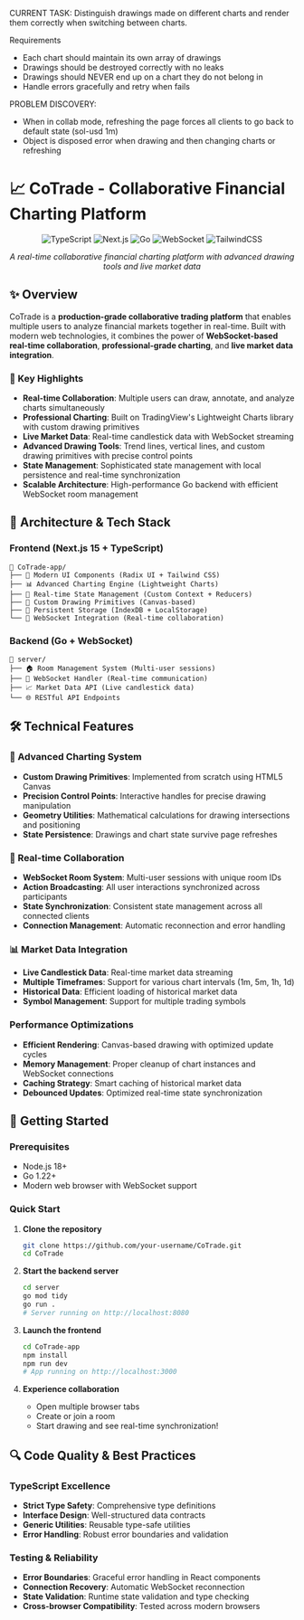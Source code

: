 CURRENT TASK:
Distinguish drawings made on different charts and render them correctly when switching between charts.

Requirements
- Each chart should maintain its own array of drawings
- Drawings should be destroyed correctly with no leaks
- Drawings should NEVER end up on a chart they do not belong in
- Handle errors gracefully and retry when fails


PROBLEM DISCOVERY:
- When in collab mode, refreshing the page forces all clients to go back to default state (sol-usd 1m)
- Object is disposed error when drawing and then changing charts or refreshing


# 📈 CoTrade - Collaborative Financial Charting Platform

<div align="center">

![TypeScript](https://img.shields.io/badge/TypeScript-007ACC?style=for-the-badge&logo=typescript&logoColor=white)
![Next.js](https://img.shields.io/badge/Next.js-000000?style=for-the-badge&logo=nextdotjs&logoColor=white)
![Go](https://img.shields.io/badge/Go-00ADD8?style=for-the-badge&logo=go&logoColor=white)
![WebSocket](https://img.shields.io/badge/WebSocket-010101?style=for-the-badge&logo=socket.io&logoColor=white)
![TailwindCSS](https://img.shields.io/badge/Tailwind_CSS-38B2AC?style=for-the-badge&logo=tailwind-css&logoColor=white)

*A real-time collaborative financial charting platform with advanced drawing tools and live market data*

</div>

## ✨ Overview

CoTrade is a **production-grade collaborative trading platform** that enables multiple users to analyze financial markets together in real-time. Built with modern web technologies, it combines the power of **WebSocket-based real-time collaboration**, **professional-grade charting**, and **live market data integration**.

### 🎯 Key Highlights
- **Real-time Collaboration**: Multiple users can draw, annotate, and analyze charts simultaneously
- **Professional Charting**: Built on TradingView's Lightweight Charts library with custom drawing primitives
- **Live Market Data**: Real-time candlestick data with WebSocket streaming
- **Advanced Drawing Tools**: Trend lines, vertical lines, and custom drawing primitives with precise control points
- **State Management**: Sophisticated state management with local persistence and real-time synchronization
- **Scalable Architecture**: High-performance Go backend with efficient WebSocket room management

## 🚀 Architecture & Tech Stack

### Frontend (Next.js 15 + TypeScript)
```
📁 CoTrade-app/
├── 🎨 Modern UI Components (Radix UI + Tailwind CSS)
├── 📊 Advanced Charting Engine (Lightweight Charts)
├── 🔄 Real-time State Management (Custom Context + Reducers)
├── 🎯 Custom Drawing Primitives (Canvas-based)
├── 💾 Persistent Storage (IndexDB + LocalStorage)
└── 🔌 WebSocket Integration (Real-time collaboration)
```

### Backend (Go + WebSocket)
```
📁 server/
├── 🏠 Room Management System (Multi-user sessions)
├── 🔗 WebSocket Handler (Real-time communication)
├── 📈 Market Data API (Live candlestick data)
└── 🌐 RESTful API Endpoints
```

## 🛠️ Technical Features

### 🎨 Advanced Charting System
- **Custom Drawing Primitives**: Implemented from scratch using HTML5 Canvas
- **Precision Control Points**: Interactive handles for precise drawing manipulation  
- **Geometry Utilities**: Mathematical calculations for drawing intersections and positioning
- **State Persistence**: Drawings and chart state survive page refreshes

### 🔄 Real-time Collaboration
- **WebSocket Room System**: Multi-user sessions with unique room IDs
- **Action Broadcasting**: All user interactions synchronized across participants
- **State Synchronization**: Consistent state management across all connected clients
- **Connection Management**: Automatic reconnection and error handling

### 📊 Market Data Integration
- **Live Candlestick Data**: Real-time market data streaming
- **Multiple Timeframes**: Support for various chart intervals (1m, 5m, 1h, 1d)
- **Historical Data**: Efficient loading of historical market data
- **Symbol Management**: Support for multiple trading symbols

### Performance Optimizations
- **Efficient Rendering**: Canvas-based drawing with optimized update cycles
- **Memory Management**: Proper cleanup of chart instances and WebSocket connections
- **Caching Strategy**: Smart caching of historical market data
- **Debounced Updates**: Optimized real-time state synchronization

## 🚦 Getting Started

### Prerequisites
- Node.js 18+ 
- Go 1.22+
- Modern web browser with WebSocket support

### Quick Start

1. **Clone the repository**
   ```bash
   git clone https://github.com/your-username/CoTrade.git
   cd CoTrade
   ```

2. **Start the backend server**
   ```bash
   cd server
   go mod tidy
   go run .
   # Server running on http://localhost:8080
   ```

3. **Launch the frontend**
   ```bash
   cd CoTrade-app
   npm install
   npm run dev
   # App running on http://localhost:3000
   ```

4. **Experience collaboration**
   - Open multiple browser tabs
   - Create or join a room
   - Start drawing and see real-time synchronization!

## 🔍 Code Quality & Best Practices

### TypeScript Excellence
- **Strict Type Safety**: Comprehensive type definitions
- **Interface Design**: Well-structured data contracts
- **Generic Utilities**: Reusable type-safe utilities
- **Error Handling**: Robust error boundaries and validation

### Testing & Reliability
- **Error Boundaries**: Graceful error handling in React components
- **Connection Recovery**: Automatic WebSocket reconnection
- **State Validation**: Runtime state validation and type checking
- **Cross-browser Compatibility**: Tested across modern browsers